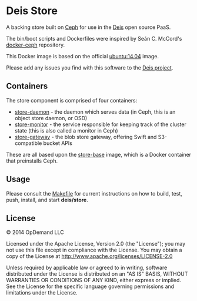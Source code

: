 # Deis Store

A backing store built on [Ceph](http://ceph.com) for use in the [Deis](http://deis.io) open
source PaaS.

The bin/boot scripts and Dockerfiles were inspired by
Seán C. McCord's [docker-ceph](https://github.com/Ulexus/docker-ceph) repository.

This Docker image is based on the official
[ubuntu:14.04](https://registry.hub.docker.com/_/ubuntu/) image.

Please add any issues you find with this software to the
[Deis project](https://github.com/deis/deis/issues).

## Containers

The store component is comprised of four containers:

* [store-daemon](https://index.docker.io/u/deis/store-daemon/) - the daemon which serves data
(in Ceph, this is an object store daemon, or OSD)
* [store-monitor](https://index.docker.io/u/deis/store-monitor/) - the service responsible for
keeping track of the cluster state (this is also called a monitor in Ceph)
* [store-gateway](https://index.docker.io/u/deis/store-gateway/) - the blob store gateway,
offering Swift and S3-compatible bucket APIs

These are all based upon the [store-base](https://github.com/deis/deis/tree/master/store/base) image,
which is a Docker container that preinstalls Ceph.

## Usage

Please consult the [Makefile](Makefile) for current instructions on how to build, test, push,
install, and start **deis/store**.

## License

© 2014 OpDemand LLC

Licensed under the Apache License, Version 2.0 (the "License"); you may
not use this file except in compliance with the License. You may obtain
a copy of the License at <http://www.apache.org/licenses/LICENSE-2.0>

Unless required by applicable law or agreed to in writing, software
distributed under the License is distributed on an "AS IS" BASIS,
WITHOUT WARRANTIES OR CONDITIONS OF ANY KIND, either express or implied.
See the License for the specific language governing permissions and
limitations under the License.
